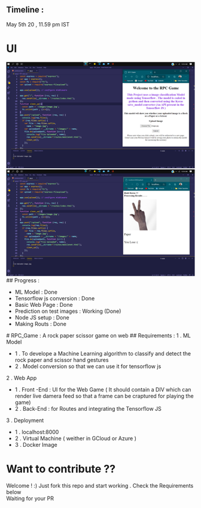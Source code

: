 ## Timeline : 
May 5th 20 , 11.59 pm IST
<h1> UI </h1>
<img src="Result/Result!.png"
<br>
<img src="Result/Result2.png"
<br>
## Progress :
<ul>
  <li>ML Model : Done</li>
  <li>Tensorflow js conversion : Done</li>
  <li>Basic Web Page : Done</li>
  <li>Prediction on test images : Working (Done)</li>
  <li>Node JS setup : Done</li>
  <li>Making Routs : Done</li>
  </ul>
# RPC_Game :
A rock paper scissor game on web
## Requirements :
1 . ML Model
<ul>
  <li>1 . To develope a Machine Learning algorithm to classify and detect the rock paper and scissor hand gestures</li>
  <li>2 . Model conversion so that we can use it for tensorflow js </li>
</ul>
2 . Web App
<ul>
  <li>1 . Front -End :  UI for the Web Game ( It should contain a DIV which can render live damera feed so that a frame can be craptured for playing the game) </li>
  <li>2 . Back-End : for Routes and integrating the Tensorflow JS </li>
</ul>
3 . Deployment
<ul>
  <li>1 . localhost:8000 </li>
  <li>2 . Virtual Machine ( weither in GCloud or Azure )</li>
  <li>3 . Docker Image</li>
</ul>
<h1>Want to contribute ?? </h1>
Welcome ! :)
Just fork this repo and start working . Check the Requirements below <br>
Waiting for your PR
